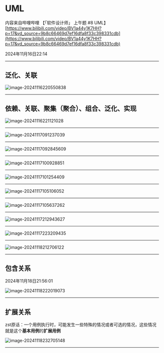 # UML 

内容来自哔哩哔哩 【「软件设计师」 上午题 #8 UML】[https://www.bilibili.com/video/BV1a44y1K7HH?p=17&vd_source=9b8c66469d7ef16dfa8f33c398331cdb](https://www.bilibili.com/video/BV1a44y1K7HH?p=17&vd_source=9b8c66469d7ef16dfa8f33c398331cdb)

2024年11月16日22:14

---

## 泛化、关联

![image-20241116220550838](../../images/image-20241116220550838.png)

---

## 依赖、关联、聚集（聚合）、组合、泛化、实现

![image-20241116221121028](../../images/image-20241116221121028.png)

---

![image-20241117091237039](../../images/image-20241117091237039.png)

---

![image-20241117092845609](../../images/image-20241117092845609.png)

---

![image-20241117100928851](../../images/image-20241117100928851.png)

---

![image-20241117101254409](../../images/image-20241117101254409.png)

---

![image-20241117105106052](../../images/image-20241117105106052.png)

---

![image-20241117105637262](../../images/image-20241117105637262.png)

---

![image-20241117212943627](../../images/image-20241117212943627.png)

---

![image-20241117223209435](../../images/image-20241117223209435.png)

---

![image-20241118212706122](../../images/image-20241118212706122.png)

----

## 包含关系

2024年11月18日21:56:01

![image-20241118222019073](../../images/image-20241118222019073.png)



---

## 扩展关系

zst原话：一个用例执行时，可能发生一些特殊的情况或者可选的情况，这些情况就是这个**基本用例**的**扩展用例**

![image-20241118232705148](../../images/image-20241118232705148.png)

---



